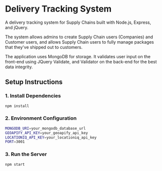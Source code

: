 # Delivery Tracking System

A delivery tracking system for Supply Chains built with Node.js, Express, and jQuery.

The system allows admins to create Supply Chain users (Companies) and Customer users, and allows Supply Chain users to fully manage packages that they've shipped out to customers.

The application uses MongoDB for storage. It validates user input on the front-end using JQuery Validate, and Validator on the back-end for the best data integrity.

## Setup Instructions

### 1. Install Dependencies
```bash
npm install
```

### 2. Environment Configuration
```bash
MONGODB_URI=your_mongodb_database_url
GEOAPIFY_API_KEY=your_geoapify_api_key
LOCATIONIQ_API_KEY=your_locationiq_api_key
PORT=3001
```

### 3. Run the Server
```bash
npm start
```
